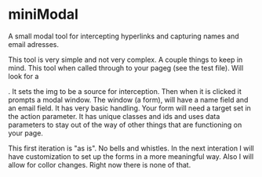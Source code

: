 miniModal
=========

A small modal tool for intercepting hyperlinks and capturing names and email adresses.

This tool is very simple and not very complex.  A couple things to keep in mind.  This tool when called through to your pageg (see the test file). Will look for a <p><a><img>. It sets the img to be a source for interception.  Then when it is clicked it prompts a modal window.  The window (a form), will have a name field and an email field.  It has very basic handling. Your form will need a target set in the action parameter.  It has unique classes and ids and uses data parameters to stay out of the way of other things that are functioning on your page.

This first iteration is "as is".  No bells and whistles.  In the next interation I will have customization to set up the forms in a more meaningful way.  Also I will allow for collor changes.  Right now there is none of that.


